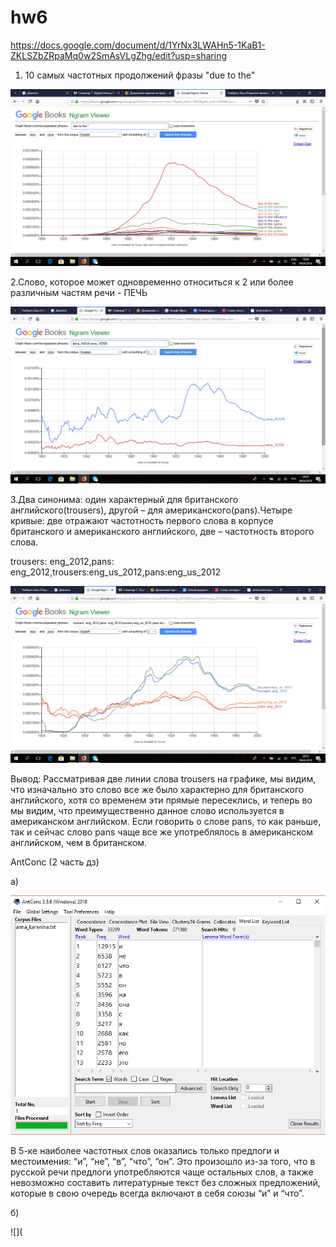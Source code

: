 # hw6
https://docs.google.com/document/d/1YrNx3LWAHn5-1KaB1-ZKLSZbZRpaMq0w2SmAsVLgZhg/edit?usp=sharing

1. 10 самых частотных продолжений фразы "due to the"

![](https://github.com/Varozanova/hw6/blob/master/2018-04-08_16-04-31.png)

2.Слово, которое может одновременно относиться к 2 или более различным частям речи - ПЕЧЬ

![](https://github.com/Varozanova/hw6/blob/master/2018-04-08_20-20-24.png)

3.Два синонима: один характерный для британского английского(trousers), другой – для американского(pans).Четыре кривые: две отражают частотность первого слова в корпусе британского и американского английского, две – частотность второго слова.

trousers: eng_2012,pans: eng_2012,trousers:eng_us_2012,pans:eng_us_2012

![](https://github.com/Varozanova/hw6/blob/master/2018-04-08_20-54-00.png)

Вывод: Рассматривая две линии слова trousers на графике, мы видим, что изначально это слово все же было характерно для британского английского, хотя со временем эти прямые пересеклись, и теперь во мы видим, что преимущественно данное слово используется в американском английском. 
Если говорить о слове pans, то как раньше, так и сейчас слово pans чаще все же употреблялось в американском английском, чем в британском.

AntConc (2 часть дз)

а) 

![](https://github.com/Varozanova/hw6/blob/master/2018-04-09_08-05-05.png)

В 5-ке наиболее частотных слов оказались только предлоги и местоимения: “и”, “не”, “в”, “что”, “он”. Это произошло из-за того, что в русской речи предлоги употребляются чаще остальных слов, а также невозможно составить литературные текст без сложных предложений, которые в свою очередь всегда включают в себя союзы “и” и “что”.

б)

![](
